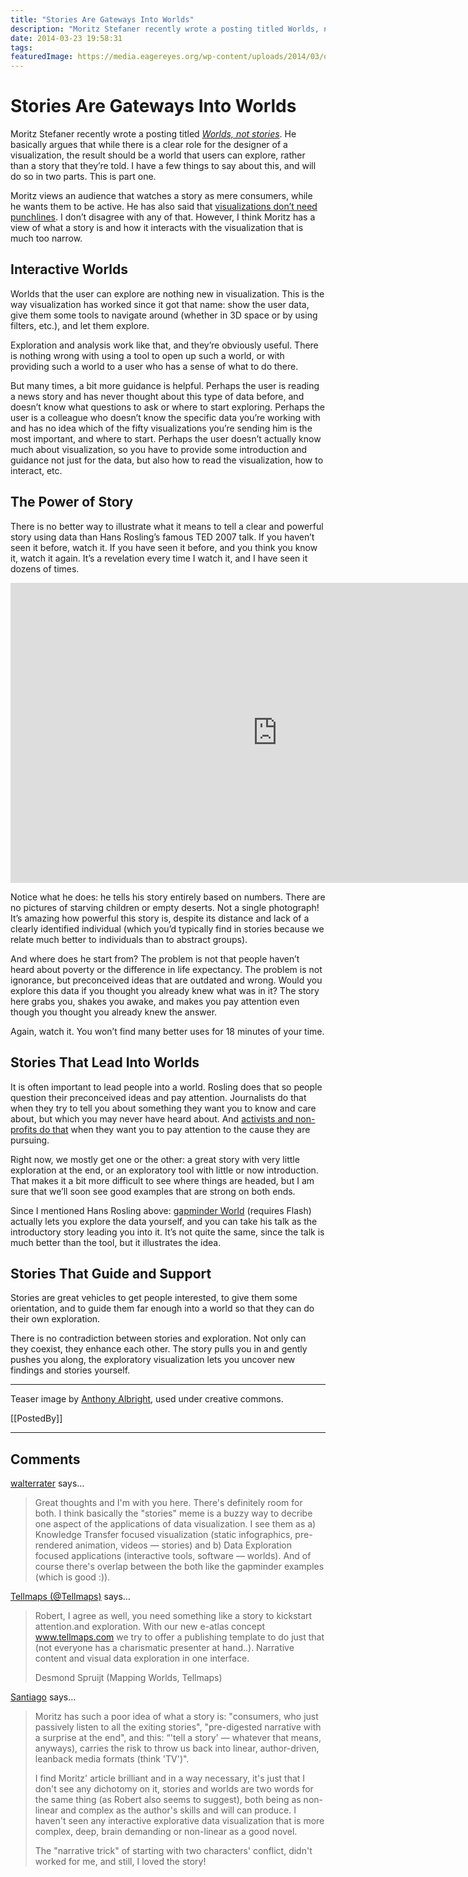 ```yaml
---
title: "Stories Are Gateways Into Worlds"
description: "Moritz Stefaner recently wrote a posting titled Worlds, not stories. He basically argues that while there is a clear role for the designer of a visualization, the result should be a world that users can explore, rather than a story that they’re told. I have a few things to say about this, and will do so in two parts. This is part one."
date: 2014-03-23 19:58:31
tags: 
featuredImage: https://media.eagereyes.org/wp-content/uploads/2014/03/opendoor.jpg
---
```


# Stories Are Gateways Into Worlds

Moritz Stefaner recently wrote a posting titled <a href="http://well-formed-data.net/archives/1027/worlds-not-stories"><em>Worlds, not stories</em></a>. He basically argues that while there is a clear role for the designer of a visualization, the result should be a world that users can explore, rather than a story that they’re told. I have a few things to say about this, and will do so in two parts. This is part one.

Moritz views an audience that watches a story as mere consumers, while he wants them to be active. He has also said that <a href="http://well-formed-data.net/archives/868/look-ma-no-story">visualizations don’t need punchlines</a>. I don’t disagree with any of that. However, I think Moritz has a view of what a story is and how it interacts with the visualization that is much too narrow.

## Interactive Worlds

Worlds that the user can explore are nothing new in visualization. This is the way visualization has worked since it got that name: show the user data, give them some tools to navigate around (whether in 3D space or by using filters, etc.), and let them explore.

Exploration and analysis work like that, and they’re obviously useful. There is nothing wrong with using a tool to open up such a world, or with providing such a world to a user who has a sense of what to do there.

But many times, a bit more guidance is helpful. Perhaps the user is reading a news story and has never thought about this type of data before, and doesn’t know what questions to ask or where to start exploring. Perhaps the user is a colleague who doesn’t know the specific data you’re working with and has no idea which of the fifty visualizations you’re sending him is the most important, and where to start. Perhaps the user doesn’t actually know much about visualization, so you have to provide some introduction and guidance not just for the data, but also how to read the visualization, how to interact, etc.

## The Power of Story

There is no better way to illustrate what it means to tell a clear and powerful story using data than Hans Rosling’s famous TED 2007 talk. If you haven’t seen it before, watch it. If you have seen it before, and you think you know it, watch it again. It’s a revelation every time I watch it, and I have seen it dozens of times.

<iframe src="http://embed.ted.com/talks/hans_rosling_shows_the_best_stats_you_ve_ever_seen.html" width="854" height="480" frameborder="0" scrolling="no" allowfullscreen="allowfullscreen"></iframe>

Notice what he does: he tells his story entirely based on numbers. There are no pictures of starving children or empty deserts. Not a single photograph! It’s amazing how powerful this story is, despite its distance and lack of a clearly identified individual (which you’d typically find in stories because we relate much better to individuals than to abstract groups).

And where does he start from? The problem is not that people haven’t heard about poverty or the difference in life expectancy. The problem is not ignorance, but preconceived ideas that are outdated and wrong. Would you explore this data if you thought you already knew what was in it? The story here grabs you, shakes you awake, and makes you pay attention even though you thought you already knew the answer.

Again, watch it. You won’t find many better uses for 18 minutes of your time.

## Stories That Lead Into Worlds

It is often important to lead people into a world. Rosling does that so people question their preconceived ideas and pay attention. Journalists do that when they try to tell you about something they want you to know and care about, but which you may never have heard about. And <a href="/blog/2013/revolution-visualized">activists and non-profits do that</a> when they want you to pay attention to the cause they are pursuing.

Right now, we mostly get one or the other: a great story with very little exploration at the end, or an exploratory tool with little or now introduction. That makes it a bit more difficult to see where things are headed, but I am sure that we’ll soon see good examples that are strong on both ends.

Since I mentioned Hans Rosling above: <a href="http://www.gapminder.org/world">gapminder World</a> (requires Flash) actually lets you explore the data yourself, and you can take his talk as the introductory story leading you into it. It’s not quite the same, since the talk is much better than the tool, but it illustrates the idea.

## Stories That Guide and Support

Stories are great vehicles to get people interested, to give them some orientation, and to guide them far enough into a world so that they can do their own exploration.

There is no contradiction between stories and exploration. Not only can they coexist, they enhance each other. The story pulls you in and gently pushes you along, the exploratory visualization lets you uncover new findings and stories yourself.

<hr />

Teaser image by <a href="http://www.flickr.com/photos/anthonyalbright/">Anthony Albright</a>, used under creative commons.

[[PostedBy]]

<aside class="comments">

---
## Comments

<a href="http://www.rafelsberger.at" rel="nofollow noopener" target="_blank">walterrater</a> says…
>	Great thoughts and I'm with you here. There's definitely room for both. I think basically the "stories" meme is a buzzy way to decribe one aspect of the applications of data visualization. I see them as a) Knowledge Transfer focused visualization (static infographics, pre-rendered animation, videos — stories) and b) Data Exploration focused applications (interactive tools, software — worlds). And of course there's overlap between the both like the gapminder examples (which is good :)).

<a href="http://twitter.com/Tellmaps" rel="nofollow noopener" target="_blank">Tellmaps (@Tellmaps)</a> says…
>	Robert, I agree as well, you need something like a story to kickstart attention.and exploration. With our new e-atlas concept www.tellmaps.com we try to offer a publishing template to do just that (not everyone has a charismatic presenter at hand..). Narrative content and visual data exploration in one interface. 
>	
>	Desmond Spruijt
>	(Mapping Worlds, Tellmaps)

<a href="http://moebio.com" rel="nofollow noopener" target="_blank">Santiago</a> says…
>	Moritz has such a poor idea of what a story is: "consumers, who just passively listen to all the exiting stories", "pre-digested narrative with a surprise at the end", and this: “'tell a story' — whatever that means, anyways), carries the risk to throw us back into linear, author-driven, leanback media formats (think 'TV')". 
>	
>	I find Moritz' article brilliant and in a way necessary, it's just that I don't see any dichotomy on it, stories and worlds are two words for the same thing (as Robert also seems to suggest), both being as non-linear and complex as the author's skills and will can produce. I haven't seen any interactive explorative data visualization that is more complex, deep, brain demanding or non-linear as a good novel.
>	
>	The "narrative trick" of starting with two characters' conflict, didn't worked for me, and still, I loved the story!

</aside>

